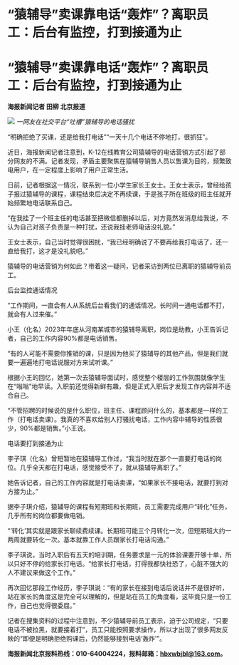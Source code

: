# “猿辅导”卖课靠电话“轰炸”？离职员工：后台有监控，打到接通为止

# “猿辅导”卖课靠电话“轰炸”？离职员工：后台有监控，打到接通为止

**海报新闻记者 田柳 北京报道**

![](https://inews.gtimg.com/om_bt/OXgu6SUVTvz2UJsGciHW6rfrT_Pvgu9fIyGcds4lh0k-MAA/1000)
_一网友在社交平台“吐槽”猿辅导的电话骚扰_

“明确拒绝了买课，还是给我打电话”“一天十几个电话不停地打，很抓狂”。

近日，海报新闻记者注意到，K-12在线教育公司猿辅导的电话营销方式引起了部分网友的不满。记者发现，矛盾主要聚焦在猿辅导销售人员以售课为目的，频繁致电用户，在一定程度上影响了用户正常生活。

日前，记者根据这一情况，联系到一位小学生家长王女士。王女士表示，曾经给孩子报过猿辅导的课程，课程结束后决定不再续课，于是孩子所在班级的班主任就开始频繁地电话联系自己。

“在我挂了一个班主任的电话甚至把微信都删掉以后，对方竟然发消息给我说，不认为自己对孩子负责是一种打扰，还说我挂老师电话没礼貌。”

王女士表示，自己当时觉得很困扰，“我已经明确说了不要再给我打电话了，还一直给我打，这才是没礼貌吧。”

猿辅导的电话营销为何如此？带着这一疑问，记者采访到两位已离职的猿辅导前员工。

后台监控通话情况

“工作期间，一直会有人从系统后台看我们的通话情况，长时间一通电话都不打，就会有人过来催。”

小王（化名）2023年年底从河南某城市的猿辅导离职，岗位是助教，小王告诉记者，自己的工作内容90%都是电话销售。

“有的人可能不需要你推销的课，只是因为他买了猿辅导的其他产品，但是我们就要一遍遍地打电话说服对方来试听课。”

根据小王的回忆，她第一次去猿辅导面试时，感觉整个楼层的工作氛围就像学生在“嗡嗡”地早读。入职前还觉得新鲜有趣，但是正式入职后才发现工作内容并不适合自己。

“不管招聘的时候说的是什么职位，班主任、课程顾问什么的，基本都是一样的工作（打电话卖课）。我真的不喜欢给别人打骚扰电话，工作内容中辅导的性质很少，90%都是销售。”小王说。

电话要打到接通为止

李子琪（化名）曾短暂地在猿辅导工作过，“我当时就在那个一直要打电话的岗位。几乎全天都在打电话，感觉接受不了，就从猿辅导离职了。”

她告诉记者，自己的工作内容就是打电话卖课，“如果家长不接电话，就要打到对方接为止。”

据李子琪介绍，猿辅导的课程有短期班和长期班，员工需要完成用户“转化”任务，几乎所有的岗位都要做电销。

“‘转化’其实就是跟家长聊续费续课。长期班可能三个月转化一次，但短期班大约一两周就要转化一次。基本就靠工作人员跟家长打电话沟通。”

李子琪说，当时入职后有五天的培训期，任务要求是一元的体验课要开够十单，所以只好不停的给家长打电话。“给家长打电话，打得我都快社恐了，心脏不强大的人不建议来做这个工作。”

再次回忆那段工作经历，李子琪说：“有的家长在接到电话后说话并不是很好听，站在家长的角度这是完全可以理解的，但是站在员工的角度看，这毕竟只是一份工作，自己也觉得很委屈。”

记者在搜集资料的过程中注意到，不少猿辅导前员工表示，迫于公司规定，“只要电话不被拉黑，就要接着打”，员工只能按照要求操作，所以才出现了很多网友反映的“即便是明确拒绝购课后，仍然能够接到电话‘轰炸’”。

**海报新闻北京报料热线：010-64004224，报料邮箱：hbxwbjbl@163.com。**

